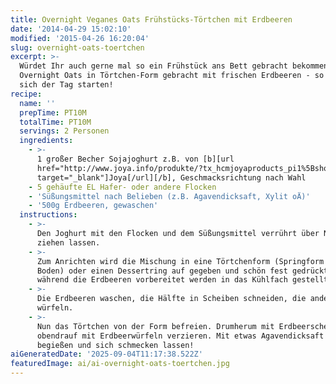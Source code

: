 ```yaml
---
title: Overnight Veganes Oats Frühstücks-Törtchen mit Erdbeeren
date: '2014-04-29 15:02:10'
modified: '2015-04-26 16:20:04'
slug: overnight-oats-toertchen
excerpt: >-
  Würdet Ihr auch gerne mal so ein Frühstück ans Bett gebracht bekommen?
  Overnight Oats in Törtchen-Form gebracht mit frischen Erdbeeren - so lässt
  sich der Tag starten!
recipe:
  name: ''
  prepTime: PT10M
  totalTime: PT10M
  servings: 2 Personen
  ingredients:
    - >-
      1 großer Becher Sojajoghurt z.B. von [b][url
      href="http://www.joya.info/produkte/?tx_hcmjoyaproducts_pi1%5BshowUid%5D=8&tx_hcmjoyaproducts_pi1%5BcatUid%5D=2&cHash=6a698b05ca7ea1f06ba9eaec0781dbd9"
      target="_blank"]Joya[/url][/b], Geschmacksrichtung nach Wahl
    - 5 gehäufte EL Hafer- oder andere Flocken
    - 'Süßungsmittel nach Belieben (z.B. Agavendicksaft, Xylit oÄ)'
    - '500g Erdbeeren, gewaschen'
  instructions:
    - >-
      Den Joghurt mit den Flocken und dem Süßungsmittel verrührt über Nacht
      ziehen lassen.
    - >-
      Zum Anrichten wird die Mischung in eine Törtchenform (Springform ohne
      Boden) oder einen Dessertring auf gegeben und schön fest gedrückt und
      während die Erdbeeren vorbereitet werden in das Kühlfach gestellt.
    - >-
      Die Erdbeeren waschen, die Hälfte in Scheiben schneiden, die andere Hälfte
      würfeln.
    - >-
      Nun das Törtchen von der Form befreien. Drumherum mit Erdbeerscheiben und
      obendrauf mit Erdbeerwürfeln verzieren. Mit etwas Agavendicksaft oÄ
      begießen und sich schmecken lassen!
aiGeneratedDate: '2025-09-04T11:17:38.522Z'
featuredImage: ai/ai-overnight-oats-toertchen.jpg
---
```


[<!-- Image removed (no copyright): overnight-oats-frühstücks-torte.jpg -->](https://www.veganblatt.com/i/overnight-oats-frühstücks-torte.jpg)
